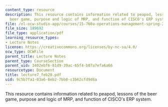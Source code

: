 ```yaml
---
content_type: resource
description: This resource contains information related to peapod, lessons of the
  beer game, purpose and logic of MRP, and function of CISCO's ERP system.
file: /ol-ocw-studio-app/courses/15-760a-operations-management-spring-2002/9c5b7fa103a68eb27bb0c3b62cfd9d6a_lecture7_feb20.pdf
file_size: 189692
file_type: application/pdf
learning_resource_types:
- Lecture Notes
license: https://creativecommons.org/licenses/by-nc-sa/4.0/
ocw_type: OCWFile
parent_title: Lecture Notes
parent_type: CourseSection
parent_uid: 3402ebf6-81d9-39ac-65f4-b07a7efa6a66
resourcetype: Document
title: lecture7_feb20.pdf
uid: 9c5b7fa1-03a6-8eb2-7bb0-c3b62cfd9d6a
---
```

This resource contains information related to peapod, lessons of the beer game, purpose and logic of MRP, and function of CISCO's ERP system.